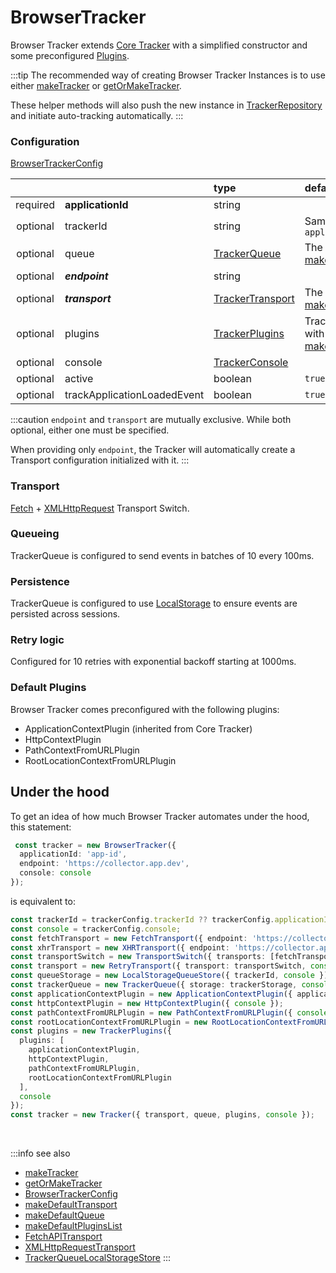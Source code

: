 # BrowserTracker

Browser Tracker extends [Core Tracker](/tracking/browser/api-reference/core/Tracker.md) with a simplified constructor and some preconfigured [Plugins](/tracking/browser/api-reference/core/TrackerPlugins.md).

:::tip
The recommended way of creating Browser Tracker Instances is to use either [makeTracker](/tracking/browser/api-reference/general/makeTracker.md) or [getOrMakeTracker](/tracking/browser/api-reference/general/getOrMakeTracker.md).

These helper methods will also push the new instance in [TrackerRepository](/tracking/browser/api-reference/core/TrackerRepository.md) and initiate auto-tracking automatically.
:::

### Configuration
[BrowserTrackerConfig](/tracking/browser/api-reference/definitions/BrowserTrackerConfig.md)

|          |                             | type                                                                 | default value
| :-:      | :--                         | :--                                                                  | :--           
| required | **applicationId**           | string                                                               |
| optional | trackerId                   | string                                                               | Same value as `applicationId`
| optional | queue                       | [TrackerQueue](/tracking/browser/api-reference/core/TrackerQueue.md)         | The result of [makeDefaultQueue](/tracking/browser/api-reference/common/factories/makeDefaultQueue.md)
| optional | **_endpoint_**              | string                                                               |
| optional | **_transport_**             | [TrackerTransport](/tracking/browser/api-reference/core/TrackerTransport.md) | The result of [makeDefaultTransport](/tracking/browser/api-reference/common/factories/makeDefaultTransport.md)
| optional | plugins                     | [TrackerPlugins](/tracking/browser/api-reference/core/TrackerPlugins.md)     | TrackerPlugins initiated with the result of [makeDefaultPluginsList](/tracking/browser/api-reference/common/factories/makeDefaultPluginsList.md)
| optional | console                     | [TrackerConsole](/tracking/browser/api-reference/core/TrackerConsole.md)     |
| optional | active                      | boolean                                                              | `true`
| optional | trackApplicationLoadedEvent | boolean                                                              | `true`

:::caution
`endpoint` and `transport` are mutually exclusive. While both optional, either one must be specified.

When providing only `endpoint`, the Tracker will automatically create a Transport configuration initialized with it.
:::
### Transport
[Fetch](/tracking/browser/api-reference/transports/FetchAPITransport.md) + [XMLHttpRequest](/tracking/browser/api-reference/transports/XMLHttpRequestTransport.md) Transport Switch.

### Queueing
TrackerQueue is configured to send events in batches of 10 every 100ms.  

### Persistence
TrackerQueue is configured to use [LocalStorage](/tracking/browser/api-reference/queues/TrackerQueueLocalStorage.md) to ensure events are persisted across sessions.

### Retry logic
Configured for 10 retries with exponential backoff starting at 1000ms.

### Default Plugins
Browser Tracker comes preconfigured with the following plugins:
- ApplicationContextPlugin (inherited from Core Tracker)
- HttpContextPlugin
- PathContextFromURLPlugin
- RootLocationContextFromURLPlugin

## Under the hood
To get an idea of how much Browser Tracker automates under the hood, this statement:

```typescript
 const tracker = new BrowserTracker({ 
  applicationId: 'app-id', 
  endpoint: 'https://collector.app.dev', 
  console: console
});
``` 

is equivalent to:

```typescript
const trackerId = trackerConfig.trackerId ?? trackerConfig.applicationId;
const console = trackerConfig.console;
const fetchTransport = new FetchTransport({ endpoint: 'https://collector.app.dev', console });
const xhrTransport = new XHRTransport({ endpoint: 'https://collector.app.dev', console });
const transportSwitch = new TransportSwitch({ transports: [fetchTransport, xhrTransport], console });
const transport = new RetryTransport({ transport: transportSwitch, console });
const queueStorage = new LocalStorageQueueStore({ trackerId, console })
const trackerQueue = new TrackerQueue({ storage: trackerStorage, console });
const applicationContextPlugin = new ApplicationContextPlugin({ applicationId: 'app-id', console });
const httpContextPlugin = new HttpContextPlugin({ console });
const pathContextFromURLPlugin = new PathContextFromURLPlugin({ console });
const rootLocationContextFromURLPlugin = new RootLocationContextFromURLPlugin({ console });
const plugins = new TrackerPlugins({
  plugins: [
    applicationContextPlugin,
    httpContextPlugin,
    pathContextFromURLPlugin,
    rootLocationContextFromURLPlugin
  ],
  console
});
const tracker = new Tracker({ transport, queue, plugins, console });
```

<br />

:::info see also
- [makeTracker](/tracking/browser/api-reference/general/makeTracker.md)
- [getOrMakeTracker](/tracking/browser/api-reference/general/getOrMakeTracker.md)
- [BrowserTrackerConfig](/tracking/browser/api-reference/definitions/BrowserTrackerConfig.md)
- [makeDefaultTransport](/tracking/browser/api-reference/common/factories/makeDefaultTransport.md)
- [makeDefaultQueue](/tracking/browser/api-reference/common/factories/makeDefaultQueue.md)
- [makeDefaultPluginsList](/tracking/browser/api-reference/common/factories/makeDefaultPluginsList.md)
- [FetchAPITransport](/tracking/browser/api-reference/transports/FetchAPITransport.md)
- [XMLHttpRequestTransport](/tracking/browser/api-reference/transports/XMLHttpRequestTransport.md)
- [TrackerQueueLocalStorageStore](/tracking/browser/api-reference/queues/TrackerQueueLocalStorage.md)
:::
